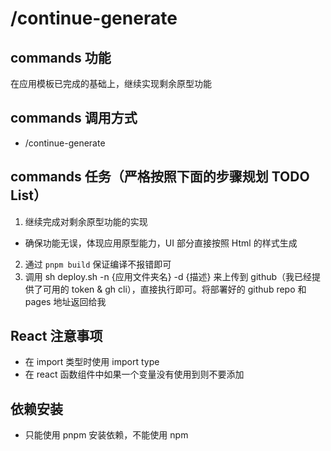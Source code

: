 # /continue-generate

## commands 功能
在应用模板已完成的基础上，继续实现剩余原型功能

## commands 调用方式
- /continue-generate

## commands 任务（严格按照下面的步骤规划 TODO List）
1. 继续完成对剩余原型功能的实现
  - 确保功能无误，体现应用原型能力，UI 部分直接按照 Html 的样式生成
2. 通过 `pnpm build` 保证编译不报错即可
3. 调用 sh deploy.sh -n {应用文件夹名} -d {描述} 来上传到 github（我已经提供了可用的 token & gh cli），直接执行即可。将部署好的 github repo 和 pages 地址返回给我

## React 注意事项
- 在 import 类型时使用 import type
- 在 react 函数组件中如果一个变量没有使用到则不要添加

## 依赖安装
- 只能使用 pnpm 安装依赖，不能使用 npm